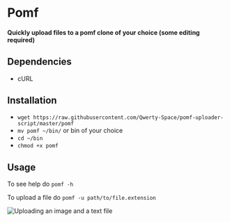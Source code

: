 # Pomf
#### Quickly upload files to a pomf clone of your choice (some editing required)

## Dependencies
* cURL

## Installation
* `wget https://raw.githubusercontent.com/Qwerty-Space/pomf-uploader-script/master/pomf`
* `mv pomf ~/bin/` or bin of your choice
* `cd ~/bin`
* `chmod +x pomf`

## Usage
To see help do `pomf -h`

To upload a file do `pomf -u path/to/file.extension`

![Uploading an image and a text file](https://raw.githubusercontent.com/Qwerty-Space/pomf-uploader-script/master/images/Screenshot%202017-08-09%20at%2011.08.18.png)
